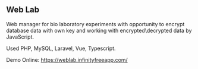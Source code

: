 ## Web Lab

Web manager for bio laboratory experiments with opportunity to encrypt database data with own key and working with encrypted\decrypted data by JavaScript.


Used PHP, MySQL, Laravel, Vue, Typescript.

Demo Online: https://weblab.infinityfreeapp.com/
